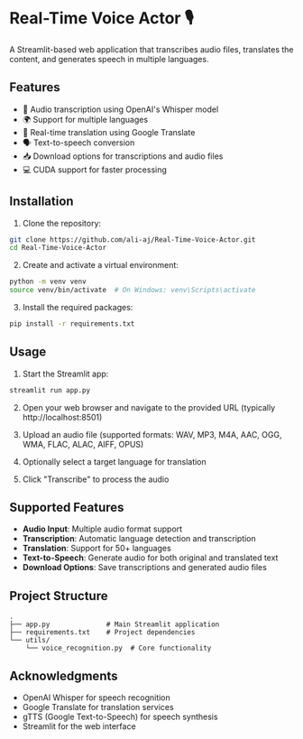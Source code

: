 # Real-Time Voice Actor 🎙️

A Streamlit-based web application that transcribes audio files, translates the content, and generates speech in multiple languages.

## Features

- 🎯 Audio transcription using OpenAI's Whisper model
- 🌍 Support for multiple languages
- 🔄 Real-time translation using Google Translate
- 🗣️ Text-to-speech conversion
- 📥 Download options for transcriptions and audio files
- 💻 CUDA support for faster processing

## Installation

1. Clone the repository:
```bash
git clone https://github.com/ali-aj/Real-Time-Voice-Actor.git
cd Real-Time-Voice-Actor
```

2. Create and activate a virtual environment:
```bash
python -m venv venv
source venv/bin/activate  # On Windows: venv\Scripts\activate
```

3. Install the required packages:
```bash
pip install -r requirements.txt
```

## Usage

1. Start the Streamlit app:
```bash
streamlit run app.py
```

2. Open your web browser and navigate to the provided URL (typically http://localhost:8501)

3. Upload an audio file (supported formats: WAV, MP3, M4A, AAC, OGG, WMA, FLAC, ALAC, AIFF, OPUS)

4. Optionally select a target language for translation

5. Click "Transcribe" to process the audio

## Supported Features

- **Audio Input**: Multiple audio format support
- **Transcription**: Automatic language detection and transcription
- **Translation**: Support for 50+ languages
- **Text-to-Speech**: Generate audio for both original and translated text
- **Download Options**: Save transcriptions and generated audio files

## Project Structure

```
.
├── app.py              # Main Streamlit application
├── requirements.txt    # Project dependencies
└── utils/
    └── voice_recognition.py  # Core functionality
```

## Acknowledgments

- OpenAI Whisper for speech recognition
- Google Translate for translation services
- gTTS (Google Text-to-Speech) for speech synthesis
- Streamlit for the web interface
